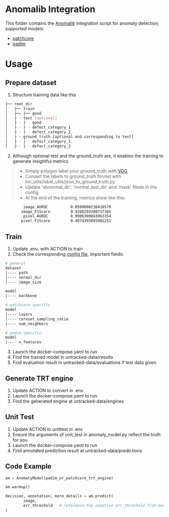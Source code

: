 # Anomalib Integration
This folder contains the [Anomalib](https://github.com/openvinotoolkit/anomalib) integration script for anomaly detection, supported models:
- [patchcore](https://arxiv.org/abs/2106.08265)
- [padim](https://arxiv.org/abs/2011.08785)

# Usage

## Prepare dataset
1. Structure training data like this
```bash
├── root_dir
│   ├── train
│   ├── ├── good
│   ├ - test [optional]
│   ├ - ├ - good
│   ├ - ├ - defect_category_1
│   ├ - ├ - defect_category_2
│   ├ - ground_truth [optional and corresponding to test]
│   ├ - ├ - defect_category_1
│   ├ - ├ - defect_category_2
```
2. Although optional test and the ground_truth are, it enables the training to generate insightful metrics
> * Simply polygon label your ground_truth with [VGG](https://www.robots.ox.ac.uk/~vgg/software/via/via.html), 
> * Convert the labels to ground_truth format with lmi_utils/label_utils/json_to_ground_truth.py
> * Update 'abnormal_dir', 'normal_test_dir' and 'mask' fileds in the config
> * At the end of the training, metrics show like this:
```bash
        image_AUROC          0.8500000238418579
       image_F1Score         0.9268293380737305
        pixel_AUROC          0.9906309843063354
       pixel_F1Score         0.4874393045902252
```
## Train
1. Update .env, with ACTION to train
2. Check the corresponding [config file](https://openvinotoolkit.github.io/anomalib/reference_guide/algorithms/patchcore.html), important fields:
```bash
# general
dataset
|---- path
|---- normal_dir
|---- image_size

model
|---- backbone

# patchcore specific
model
|---- layers
|---- coreset_sampling_ratio
|---- num_neighbors

# padim specific
model
|---- n_features
```
3. Launch the docker-compose.yaml to run
4. Find the trained model in untracked-data/results
5. Find evaluation result in untracked-data/evaluations if test data given

## Generate TRT engine
1. Update ACTION to convert in .env
2. Launch the docker-compose.yaml to run
3. Find the generated engine at untracked-data/engines

## Unit Test
1. Update ACTION to unittest in .env
2. Ensure the arguments of unit_test in anomaly_model.py reflect the truth for you
3. Launch the docker-compose.yaml to run
4. Find annotated prediction result at untracked-data/predictions

## Code Example
```python
am = AnomalyModel(padim_or_patchcore_trt_engine)

am.warmup()

decision, annotation, more_details = am.predict(
        image, 
        err_threshold   # reference the adaptive err_threshold from model/run/weights/onnx/metadata.json 
)
```